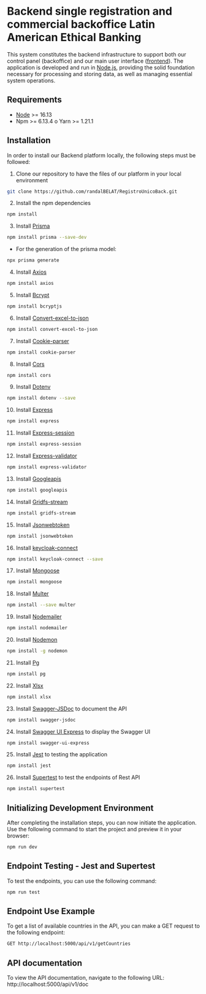 # Backend single registration and commercial backoffice Latin American Ethical Banking

This system constitutes the backend infrastructure to support both our control panel (backoffice) and our main user interface ([frontend](https://github.com/randalBELAT/RegistroUnicoFront)). The application is developed and run in [Node.js](https://nodejs.org/en), providing the solid foundation necessary for processing and storing data, as well as managing essential system operations.

## Requirements

- [Node](https://nodejs.org/en) >= 16.13
- Npm >= 6.13.4 o Yarn >= 1.21.1

## Installation

In order to install our Backend platform locally, the following steps must be followed:

1. Clone our repository to have the files of our platform in your local environment

```bash
git clone https://github.com/randalBELAT/RegistroUnicoBack.git
```

2. Install the npm dependencies

```bash
npm install
```

3. Install [Prisma](https://www.prisma.io/docs/getting-started/quickstart)

```bash
npm install prisma --save-dev
```

- For the generation of the prisma model: 

```bash
npx prisma generate
```

4. Install [Axios](https://axios-http.com/docs/intro)

```bash
npm install axios
```

5. Install [Bcrypt](https://www.npmjs.com/package/bcryptjs)

```bash
npm install bcryptjs
```

6. Install [Convert-excel-to-json](https://www.npmjs.com/package/convert-excel-to-json)

```bash
npm install convert-excel-to-json
```

7. Install [Cookie-parser](https://expressjs.com/en/resources/middleware/cookie-parser.html#:~:text=cookie-parser%201%20Installation%20%24%20npm%20install%20cookie-parser%202,secret.%20...%203%20Example%20...%204%20License%20)

```bash
npm install cookie-parser
```

8. Install [Cors](https://www.npmjs.com/package/cors)

```bash
npm install cors
```

9. Install [Dotenv](https://www.npmjs.com/package/dotenv)

```bash
npm install dotenv --save
```

10. Install [Express](https://expressjs.com/en/starter/installing.html)

```bash
npm install express
```

11. Install [Express-session](https://www.npmjs.com/package/express-session)

```bash
npm install express-session
```

12. Install [Express-validator](https://express-validator.github.io/docs/)

```bash
npm install express-validator
```

13. Install [Googleapis](https://www.npmjs.com/package/googleapis)

```bash
npm install googleapis
```

14. Install [Gridfs-stream](https://www.npmjs.com/package/gridfs-stream)

```bash
npm install gridfs-stream
```

15. Install [Jsonwebtoken](https://www.npmjs.com/package/jsonwebtoken)

```bash
npm install jsonwebtoken
```

16. Install [keycloak-connect](https://www.npmjs.com/package/keycloak-connect)

```bash
npm install keycloak-connect --save
```

17. Install [Mongoose](https://www.npmjs.com/package/mongoose)

```bash
npm install mongoose
```

18. Install [Multer](https://www.npmjs.com/package/multer)

```bash
npm install --save multer
```

19. Install [Nodemailer](https://nodemailer.com/about/)

```bash
npm install nodemailer
```

20. Install [Nodemon](https://www.npmjs.com/package/nodemon)

```bash
npm install -g nodemon
```

21. Install [Pg](https://www.npmjs.com/package/pg)

```bash
npm install pg
```

22. Install [Xlsx](https://www.npmjs.com/package/xlsx)

```bash
npm install xlsx
```

23. Install [Swagger-JSDoc](https://www.npmjs.com/package/swagger-jsdoc) to document the API

```bash
npm install swagger-jsdoc
```

24. Install [Swagger UI Express](https://www.npmjs.com/package/swagger-ui-express) to display the Swagger UI

```bash
npm install swagger-ui-express
```

25. Install [Jest](https://www.npmjs.com/package/jest) to testing the application

```bash
npm install jest
```

26. Install [Supertest](https://www.npmjs.com/package/supertest) to test the endpoints of Rest API

```bash
npm install supertest
```

## Initializing Development Environment

After completing the installation steps, you can now initiate the application.
Use the following command to start the project and preview it in your browser:

```bash
npm run dev
```

## Endpoint Testing - Jest and Supertest

To test the endpoints, you can use the following command:

```bash
npm run test
```

## Endpoint Use Example

To get a list of available countries in the API, you can make a GET request to the following endpoint:

```bash
GET http://localhost:5000/api/v1/getCountries
```

## API documentation

To  view the API documentation, navigate to the following URL: http://localhost:5000/api/v1/doc